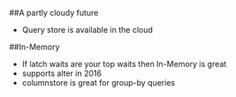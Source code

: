 ##A partly cloudy future

* Query store is available in the cloud

##In-Memory

* If latch waits are your top waits then In-Memory is great
* supports alter in 2016
* columnstore is great for group-by queries 
